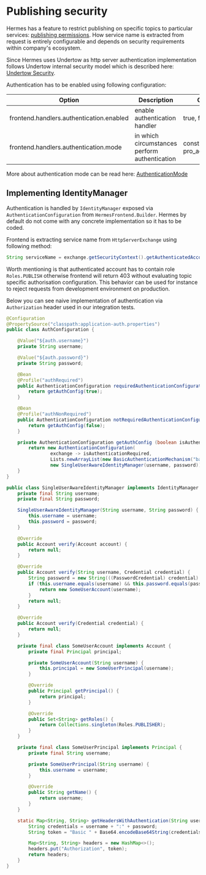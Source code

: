 # Publishing security

Hermes has a feature to restrict publishing on specific topics to particular services: [publishing permissions](../user/permissions.md).
How service name is extracted from request is entirely configurable and depends on security requirements within company's ecosystem.

Since Hermes uses Undertow as http server authentication implementation follows Undertow
internal security model which is described here: [Undertow Security](http://undertow.io/undertow-docs/undertow-docs-1.3.0/#security).

Authentication has to be enabled using following configuration:

Option                                   | Description                                         | Options                       | Default value
---------------------------------------- | --------------------------------------------------- | ----------------------------- | -------------
frontend.handlers.authentication.enabled | enable authentication handler                       | true, false                   | false
frontend.handlers.authentication.mode    | in which circumstances perform authentication       | constraint_driven, pro_active | constraint_driven

More about authentication mode can be read here: [AuthenticationMode](http://undertow.io/javadoc/1.3.x/io/undertow/security/api/AuthenticationMode.html)

## Implementing IdentityManager

Authentication is handled by `IdentityManager` exposed via `AuthenticationConfiguration` from `HermesFrontend.Builder`.
Hermes by default do not come with any concrete implementation so it has to be coded.

Frontend is extracting service name from `HttpServerExchange` using following method:
```java
String serviceName = exchange.getSecurityContext().getAuthenticatedAccount().getPrincipal().getName();
```

Worth mentioning is that authenticated account has to contain role `Roles.PUBLISH` otherwise frontend will return 403
without evaluating topic specific authorisation configuration. This behavior can be used for instance to reject requests from
development environment on production.

Below you can see naive implementation of authentication via `Authorization` header used in our integration tests.

```java 
@Configuration
@PropertySource("classpath:application-auth.properties")
public class AuthConfiguration {

    @Value("${auth.username}")
    private String username;

    @Value("${auth.password}")
    private String password;

    @Bean
    @Profile("authRequired")
    public AuthenticationConfiguration requiredAuthenticationConfiguration() {
        return getAuthConfig(true);
    }

    @Bean
    @Profile("authNonRequired")
    public AuthenticationConfiguration notRequiredAuthenticationConfiguration() {
        return getAuthConfig(false);
    }

    private AuthenticationConfiguration getAuthConfig (boolean isAuthenticationRequired) {
        return new AuthenticationConfiguration(
                exchange -> isAuthenticationRequired,
                Lists.newArrayList(new BasicAuthenticationMechanism("basicAuthRealm")),
                new SingleUserAwareIdentityManager(username, password));
    }
}
```

```java
public class SingleUserAwareIdentityManager implements IdentityManager {
    private final String username;
    private final String password;

    SingleUserAwareIdentityManager(String username, String password) {
        this.username = username;
        this.password = password;
    }

    @Override
    public Account verify(Account account) {
        return null;
    }

    @Override
    public Account verify(String username, Credential credential) {
        String password = new String(((PasswordCredential) credential).getPassword());
        if (this.username.equals(username) && this.password.equals(password)) {
            return new SomeUserAccount(username);
        }
        return null;
    }

    @Override
    public Account verify(Credential credential) {
        return null;
    }

    private final class SomeUserAccount implements Account {
        private final Principal principal;

        private SomeUserAccount(String username) {
            this.principal = new SomeUserPrincipal(username);
        }

        @Override
        public Principal getPrincipal() {
            return principal;
        }

        @Override
        public Set<String> getRoles() {
            return Collections.singleton(Roles.PUBLISHER);
        }
    }

    private final class SomeUserPrincipal implements Principal {
        private final String username;

        private SomeUserPrincipal(String username) {
            this.username = username;
        }

        @Override
        public String getName() {
            return username;
        }
    }

    static Map<String, String> getHeadersWithAuthentication(String username, String password) {
        String credentials = username + ":" + password;
        String token = "Basic " + Base64.encodeBase64String(credentials.getBytes(StandardCharsets.UTF_8));

        Map<String, String> headers = new HashMap<>();
        headers.put("Authorization", token);
        return headers;
    }
}
```